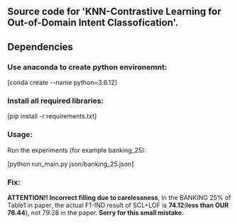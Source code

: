 ## Source code for 'KNN-Contrastive Learning for Out-of-Domain Intent Classofication'.

## Dependencies
### Use anaconda to create python environemnt:
[conda create --name python=3.6.12]

### Install all required libraries:
[pip install -r requirements.txt]

### Usage:
Run the experiments (for example banking_25):

[python run_main.py json/banking_25.json]

### Fix:
**ATTENTION!! Incorrect filling due to carelessness**, In the BANKING 25% of Table1 in paper, the actual F1-IND result of SCL+LOF is **74.12**(**less than OUR 76.44**), not 79.28 in the paper. **Sorry for this small mistake**.


